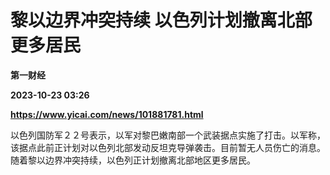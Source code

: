 # 黎以边界冲突持续 以色列计划撤离北部更多居民
**第一财经**

**2023-10-23 03:26**

**https://www.yicai.com/news/101881781.html**

以色列国防军２２号表示，以军对黎巴嫩南部一个武装据点实施了打击。以军称，该据点此前正计划对以色列北部发动反坦克导弹袭击。目前暂无人员伤亡的消息。随着黎以边界冲突持续，以色列正计划撤离北部地区更多居民。